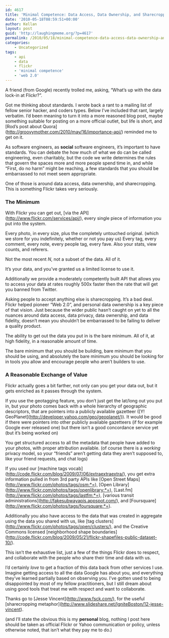 ```yaml
---
id: 4617
title: 'Minimal Competence: Data Access, Data Ownership, and Sharecropping.'
date: '2010-05-18T08:59:51+00:00'
author: Kellan
layout: post
guid: 'http://laughingmeme.org/?p=4617'
permalink: /2010/05/18/minimal-competence-data-access-data-ownership-and-sharecropping/
categories:
    - Uncategorized
tags:
    - api
    - data
    - flickr
    - 'minimal competence'
    - 'web 2.0'
---
```


A friend (from Google) recently trolled me, asking, “What’s up with the data lock-in at Flickr?”.

Got me thinking about standards. I wrote back a rant to a mailing list of fellow senior hacker, and coders types. Below I’ve included that rant, largely verbatim. I’d been meaning to turn it into a more reasoned blog post, maybe something suitable for posting on a more official outlet, but life is short, and \[Rod’s post about Quora\](http://groovymother.com/2010/may/16/importance-api/) reminded me to get on it.

As software engineers, as **social** software engineers, it’s important to have standards. You can debate the how much of what we do can be called engineering, even charitably, but the code we write determines the rules that govern the spaces more and more people spend time in, and while “First, do no harm” might be reaching, a few standards that you should be embarrassed to not meet seem appropriate.

One of those is around data access, data ownership, and sharecropping. This is something Flickr takes very seriously.

### The Minimum

With Flickr you can get out, \[via the API\](http://www.flickr.com/services/api/), every single piece of information you put into the system.

Every photo, in every size, plus the completely untouched original. (which we store for you indefinitely, whether or not you pay us) Every tag, every comment, every note, every people tag, every fave. Also your stats, view counts, and referers.

Not the most recent *N*, not a subset of the data. All of it.

It’s your data, and you’ve granted us a limited license to use it.

Additionally we provide a moderately competently built API that allows you to access your data at rates roughly 500x faster then the rate that will get you banned from Twitter.

Asking people to accept anything else is sharecropping. It’s a bad deal. Flickr helped pioneer “Web 2.0”, and personal data ownership is a key piece of that vision. Just because the wider public hasn’t caught on yet to all the nuances around data access, data privacy, data ownership, and data fidelity, doesn’t mean you shouldn’t be embarrassed to be failing to deliver a quality product.

The ability to get out the data you put in is the bare minimum. All of it, at high fidelity, in a reasonable amount of time.

The bare minimum that you should be building, bare minimum that you should be using, and absolutely the bare minimum you should be looking for in tools you allow and encourage people who aren’t builders to use.

### A Reasonable Exchange of Value

Flickr actually goes a bit farther, not only can you get your data out, but it gets enriched as it passes through the system.

If you use the geotagging feature, you don’t just get the lat/long out you put in, but your photo comes back with a whole hierarchy of geographic descriptors, that are pointers into a publicly available gazetteer (\[Y! GeoPlanet\](http://developer.yahoo.com/geo/geoplanet/)). It would be good if there were pointers into other publicly available gazetteers (if for example Google ever released one) but there isn’t a good concordance service yet (but it’s being worked on)

You get structured access to all the metadata that people have added to your photos, with proper attribution available. (of course there is a *working* privacy model, so your “friends” aren’t getting data they aren’t supposed to, like your friend requests, and chat logs)

If you used our \[machine tags vocab\](http://code.flickr.com/blog/2009/07/06/extraextraextra/), you get extra information pulled in from 3rd party APIs like \[Open Street Maps\](http://www.flickr.com/photos/tags/osm:*=), \[Open Library\](http://www.flickr.com/photos/tags/openlibrary:*=), \[Last.fm\](http://www.flickr.com/photos/tags/lastfm:*=), \[various transit administrations\](http://fakesubwayapis.appspot.com/), and \[Foursquare\](http://www.flickr.com/photos/tags/foursquare:*=).

Additionally you also have access to the data that was created in aggregate using the data you shared with us, like \[tag clusters\](http://www.flickr.com/photos/tags/open/clusters/), and the Creative Commons licensed \[neighborhood shape boundaries\](http://code.flickr.com/blog/2009/05/21/flickr-shapefiles-public-dataset-10/).

This isn’t the exhaustive list, just a few of the things Flickr does to respect, and collaborate with the people who share their time and data with us.

I’d certainly *love* to get a fraction of this data back from other services I use. Imagine getting access to all the data Google has about you, and everything they’ve learned partially based on observing you. I’ve gotten used to being disappointed by most of my fellow practitioners, but I still dream about using good tools that treat me with respect and want to collaborate.

Thanks go to \[Jesse Vincent\](http://www.fsck.com/), for the useful \[sharecropping metaphor\](http://www.slideshare.net/IgniteBoston/12-jesse-vincent).

(and I’ll state the obvious this is my **personal** blog, nothing I post here should be taken as official Flickr or Yahoo communication or policy, unless otherwise noted, that isn’t what they pay me to do.)